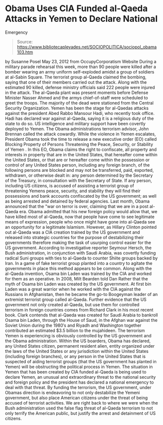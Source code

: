 # Obama Uses CIA Funded al-Qaeda Attacks in Yemen to Declare National 
Emergency

> Source: https://www.bibliotecapleyades.net/SOCIOPOLITICA/sociopol_obama103.htm

by Susanne Posel
May 23, 2012
from
OccupyCorporatism Website
During a military parade rehearsal this
week, more than 90 people were killed after a bomber wearing an army uniform
self-exploded amidst a group of soldiers at al-Sabin Square.
The terrorist group al-Qaeda claimed the bombing, saying that one of their
members carried out the attack.
Along with the estimated 90 killed, defense ministry officials said 222
people were injured in the attack.
The al-Qaeda plant was present moments before Defense Minister Nasser Ahmed
and the armys chief-of-staff were scheduled to greet the troops. The
majority of the dead were stationed from the Central Security Organization.
Yemen has been the stage for al-Qaedas
attacks against the president Abed Rabbo Mansour Hadi, who recently
took office. Hadi has declared war against al-Qaeda, saying it is a
religious duty of the state to do so.
US intelligence and military support have been covertly deployed to Yemen.
The Obama administrations terrorism advisor, John Brennan called the
attack cowardly.
While the violence in Yemen escalates, President Obama took the time to
release a new executive order (EO) called
Blocking Property of Persons Threatening the Peace, Security, or
Stability of Yemen .
In this EO, Obama claims the right to confiscate,
all property and interests in property that
are in the United States, that hereafter come within the United States,
or that are or hereafter come within the possession or control of any
United States person, including any foreign branch, of the following
persons are blocked and may not be transferred, paid, exported,
withdrawn, or otherwise dealt in: any person determined by the Secretary
of the Treasury, in consultation with the Secretary of State.
If any person, including US citizens, is accused
of assisting a terrorist group of threatening Yemens peace, security, and
stability they will find their possessions and bank accounts confiscated by
the US government; as well as being arrested and detained by federal
agencies.
Last month, Obama announced that the "war
on terror
is over, claiming that we are in a
post al-Qaeda era.
Obama admitted that
his new foreign policy would allow that,
we have killed most of al-Qaeda, now that
people have come to see legitimate means of expression, people who once
might have gone into al-Qaeda see an opportunity for a legitimate
Islamism.
However, as
Hillary Clinton pointed out
al-Qaeda was a CIA creation trained by the US government and released into
strategic countries for the purpose of destabilizing their governments
therefore making the task of usurping control easier for the US government.
According to investigative reporter Seymour Hersch, the
Bush
administration, in conjunction with Saudi Arabia, was covertly funding
radical Suni groups with ties to al-Qaeda to counter Shiite groups backed by
Iran.
In a game of fake terrorist group planted into a country to agitate
the governments in place this method appears to be common.
Along with the al-Qaeda invention,
Osama bin Laden was trained by the CIA
and worked for them as an operative. In 2008, Milt Bearden told Dan Rather
that the myth of Osama bin Laden was created by the US government.
At first bin Laden was a great warrior when he
worked with the CIA against the Russians in Afghanistan, then he became the
go-to Boogeyman leader of an extremist terrorist group called al-Qaeda.
Further evidence that the US government not only created al-Qaeda, but use
them for controlled terrorism in foreign countries comes from Richard Clark
in his
most recent book.
Clark contends that al-Qaeda was created for Saudi Arabia to bankroll Osama
bin Laden, through the House of Saud,
in the Afghan war against the Soviet Union
during the 1980′s and Riyadh and Washington together contributed an
estimated $3.5 billion to the mujahideen.
The terrorism Yemen is experiencing is obviously
controlled by the US government and the Obama administration.
Within the US boarders, Obama has declared,
any United States citizen, permanent
resident alien, entity organized under the laws of the United States or
any jurisdiction within the United States (including foreign branches),
or any person in the United States that is suspected of aiding
terrorist groups (that the US government has planted in Yemen) will be
obstructing the political process in Yemen.
The situation in Yemen that has been created by
CIA funded al-Qaeda is being used to declare Yemen,
an unusual and extraordinary threat to the
national security and foreign policy and the president has declared a
national emergency to deal with that threat.
By funding the terrorism, the US government,
under Obamas direction is endeavoring to not only destabilize the Yemeni
government, but also place American citizens under the threat of being
accused of terrorist activities.
We are right back to where we were when
the
Bush administration used the
false
flag threat of al-Qaeda terrorism to not only terrify the
American public, but justify the arrest and detainment of US citizens.
